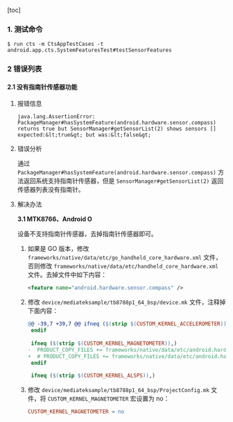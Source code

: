 [toc]

### 1. 测试命令

```shell
$ run cts -m CtsAppTestCases -t android.app.cts.SystemFeaturesTest#testSensorFeatures
```

### 2 错误列表

#### 2.1 没有指南针传感器功能

1. 报错信息

   ```
   java.lang.AssertionError: PackageManager#hasSystemFeature(android.hardware.sensor.compass) returns true but SensorManager#getSensorList(2) shows sensors [] expected:&lt;true&gt; but was:&lt;false&gt;
   ```

2. 错误分析

   通过 `PackageManager#hasSystemFeature(android.hardware.sensor.compass)` 方法返回系统支持指南针传感器，但是 `SensorManager#getSensorList(2)` 返回传感器列表没有指南针。

3. 解决办法

   **3.1 MTK8766、Android O**

   设备不支持指南针传感器，去掉指南针传感器即可。

   1. 如果是 GO 版本，修改 `frameworks/native/data/etc/go_handheld_core_hardware.xml` 文件，否则修改 `frameworks/native/data/etc/handheld_core_hardware.xml` 文件。去掉文件中如下内容：
   
      ```xml
      <feature name="android.hardware.sensor.compass" />
      ```
   
   2. 修改 `device/mediateksample/tb8788p1_64_bsp/device.mk` 文件，注释掉下面内容：
   
      ```makefile
      @@ -39,7 +39,7 @@ ifneq ($(strip $(CUSTOM_KERNEL_ACCELEROMETER)),)
       endif
       
       ifneq ($(strip $(CUSTOM_KERNEL_MAGNETOMETER)),)
      -  PRODUCT_COPY_FILES += frameworks/native/data/etc/android.hardware.sensor.compass.xml:$(TARGET_COPY_OUT_VENDOR)/etc/permissions/android.hardware.sensor.compass.xml
      +  # PRODUCT_COPY_FILES += frameworks/native/data/etc/android.hardware.sensor.compass.xml:$(TARGET_COPY_OUT_VENDOR)/etc/permissions/android.hardware.sensor.compass.xml
       endif
       
       ifneq ($(strip $(CUSTOM_KERNEL_ALSPS)),)
      ```
   
   3. 修改 `device/mediateksample/tb8788p1_64_bsp/ProjectConfig.mk`  文件，将 `CUSTOM_KERNEL_MAGNETOMETER` 宏设置为 no：
   
      ```makefile
      CUSTOM_KERNEL_MAGNETOMETER = no
      ```
   
      
   
   